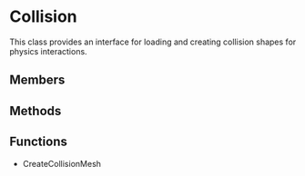 # Collision
This class provides an interface for loading and creating collision shapes for physics interactions.

## Members ##

## Methods ##

## Functions ##
- CreateCollisionMesh

